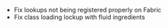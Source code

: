 - Fix lookups not being registered properly on Fabric
- Fix class loading lockup with fluid ingredients